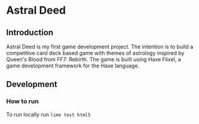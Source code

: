 # Astral Deed
## Introduction
Astral Deed is my first game development project. The intention is to build a competitive card deck based game with themes of astrology inspired by Queen's Blood from FF7: Rebirth. 
The game is built using Haxe Flixel, a game development framework for the Haxe language. 

##  Development

### How to run
To run locally run `lime test html5`